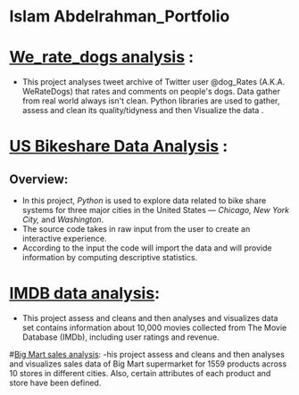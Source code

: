 # Islam Abdelrahman_Portfolio

# [We_rate_dogs analysis](https://github.com/IslamAbdelrahman00/We_Rate_Dogs_Project) : 
- This project analyses tweet archive of Twitter user @dog_Rates (A.K.A. WeRateDogs) that rates and comments on people's dogs. Data gather from real world always isn't clean. Python libraries are used to gather, assess and clean its quality/tidyness and then Visualize the data .

# [US Bikeshare Data Analysis](https://github.com/IslamAbdelrahman00/US-Bikeshare-Data-Exploration) :
## **Overview:**
- In this project, _Python_ is used to explore data related to bike share systems for three major cities in the United States — _Chicago, New York City,_ and _Washington_. 
- The source code takes in raw input from the user to create an interactive experience. 
- According to the input the code will import the data and will provide information by computing descriptive statistics.

# [IMDB data analysis](https://github.com/IslamAbdelrahman00/IMDb_movie_data):
- This project assess and cleans and then analyses and visualizes data set contains information about 10,000 movies collected from The Movie Database (IMDb), including user ratings and revenue.

#[Big Mart sales analysis](https://github.com/IslamAbdelrahman00/Big-Mart-sales-analysis):
-his project assess and cleans and then analyses and visualizes sales data of Big Mart supermarket for 1559 products across 10 stores in different cities. Also, certain attributes of each product and store have been defined. 

